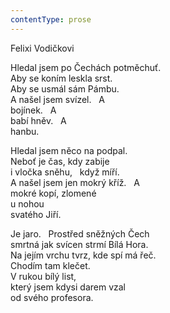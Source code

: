 ```yaml
---
contentType: prose
---
```


Felixi Vodičkovi

Hledal jsem po Čechách potměchuť.  
Aby se koním leskla srst.  
Aby se usmál sám Pámbu.  
A našel jsem svízel.   A  
bojínek.   A  
babí hněv.   A  
hanbu.

Hledal jsem něco na podpal.  
Neboť je čas, kdy zabije  
i vločka sněhu,   když míří.  
A našel jsem jen mokrý kříž.   A   
mokré kopí, zlomené  
u nohou  
svatého Jiří.

Je jaro.   Prostřed sněžných Čech  
smrtná jak svícen strmí Bílá Hora.  
Na jejím vrchu tvrz, kde spí má řeč.  
Chodím tam klečet.  
V rukou bílý list,  
který jsem kdysi darem vzal  
od svého profesora.

